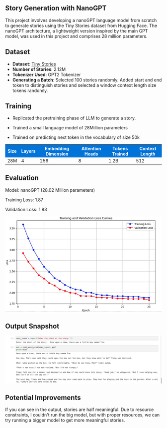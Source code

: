 ## Story Generation with NanoGPT


This project involves developing a nanoGPT language model from scratch to generate stories using the Tiny Stories dataset from Hugging Face. The nanoGPT architecture, a lightweight version inspired by the main GPT model, was used in this project and comprises 28 million parameters.

## Dataset

- **Dataset**: [Tiny Stories](https://huggingface.co/datasets/roneneldan/TinyStories)
- **Number of Stories**: 2.12M
- **Tokenizer Used**: GPT2 Tokenizer
- **Generating a Batch**: Selected 100 stories randomly. Added start and end token to distinguish stories and selected a window context length size tokens randomly.

## Training 
- Replicated the pretraining phase of LLM to generate a story. ​


- Trained a small language model of 28Million parameters ​


- Trained on predicting next token in the vocabulary of size 50k​

<table>
  <tr style="background-color: #0074D9; color: white;">
    <th style="font-weight: bold;">Size</th>
    <th style="font-weight: bold;">Layers</th>
    <th style="font-weight: bold;">Embedding Dimension</th>
    <th style="font-weight: bold;">Attention Heads</th>
    <th style="font-weight: bold;">Tokens Trained</th>
    <th style="font-weight: bold;">Context Length</th>
  </tr>
  <tr>
    <td>28M</td>
    <td>4</td>
    <td>256</td>
    <td>8</td>
    <td>1.2B</td>
    <td>512</td>
  </tr>
</table>


## Evaluation
Model: nanoGPT (28.02 Million parameters)

Training Loss: 1.87

Validation Loss: 1.83

![Alt text](Images/lossSnap.png)
## Output Snapshot

![Alt text](Images/OutputSnap.png)


## Potential Improvements 
If you can see in the output, stories are half meaningful. Due to resource constraints, I couldn't run the big model, but with proper resources, we can try running a bigger model to get more meaningful stories.


